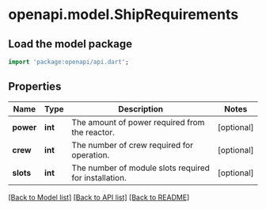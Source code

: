 # openapi.model.ShipRequirements

## Load the model package
```dart
import 'package:openapi/api.dart';
```

## Properties
Name | Type | Description | Notes
------------ | ------------- | ------------- | -------------
**power** | **int** | The amount of power required from the reactor. | [optional] 
**crew** | **int** | The number of crew required for operation. | [optional] 
**slots** | **int** | The number of module slots required for installation. | [optional] 

[[Back to Model list]](../README.md#documentation-for-models) [[Back to API list]](../README.md#documentation-for-api-endpoints) [[Back to README]](../README.md)


